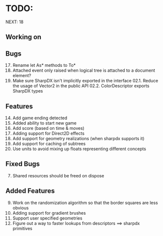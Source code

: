 ﻿TODO:
=====

NEXT: 18

Working on
----------

Bugs
----
17. Rename let As* methods to To*
01. Attached event only raised when logical tree is attached to a document element?
02. Make sure SharpDX isn't implicitly exported in the interface
02.1. Reduce the usage of Vector2 in the public API
02.2. ColorDescriptor exports SharpDX types


Features
--------
14. Add game ending detected 
15. Added ability to start new game
16. Add score (based on time & moves)
12. Adding support for Direct2D effects
04. Add support for geometry realizations (when sharpdx supports it)
05. Add support for caching of subtrees
06. Use units to avoid mixing up floats representing different concepts


Fixed Bugs
----------
07. Shared resources should be freed on dispose

Added Features
--------------
09. Work on the randomization algorithm so that the border squares are less obvious
11. Adding support for gradient brushes
10. Support user specified geometries
03. Figure out a way to faster lookups from descriptors ==> sharpdx primitives
